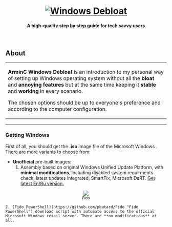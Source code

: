 <h1 align="center">
  <br>
  <a href="https://github.com/ArmynC/ArminC-Windows-Debloat/archive/refs/heads/main.zip"><img src="https://raw.githubusercontent.com/ArmynC/ArminC-Windows-Debloat/main/img/arminc_windows_debloat.png" alt="Windows Debloat"></a>
</h1>

<h4 align="center">A high-quality step by step guide for tech savvy users</h4>
<br>

 ## About

<table>
<tr>
<td>

**ArminC Windows Debloat** is an introduction to my personal way of setting up Windows operating system without all the **bloat** and **annoying features** but at the same time keeping it **stable** and **working** in every scenario.

The chosen options should be up to everyone's preference and according to the computer configuration.

</td>
</tr>
</table>

---

### Getting Windows

First of all, you should get the **.iso** image file of the Microsoft Windows . There are more variants to choose from:
- **Unofficial** pre-built images:
	1. Assembly based on original Windows Unified Update Platform, with **minimal modifications**, including disabled system requirments check, latest updates integrated, SmartFix, Microsoft DaRT. [Get latest En/Ru version.](https://forum-rg--adguard-net.translate.goog/forums/windows-11.76/?_x_tr_sl=ro&_x_tr_tl=en&_x_tr_hl=en&_x_tr_pto=wapp "Get latest En/Ru version.")

<p align="center">
<img src="https://raw.githubusercontent.com/ArmynC/ArminC-Windows-Debloat/main/img/fido.png">
<br>
<sub>Fido</sub>
</p>


	2. [Fido PowerShell](https://github.com/pbatard/Fido "Fido PowerShell") download script with automate access to the official Microsoft Windows retail server. There are **no modifications** at all.